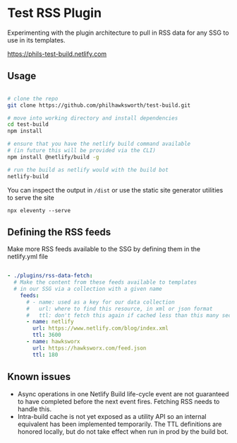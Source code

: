 # Test RSS Plugin

Experimenting with the plugin architecture to pull in RSS data for any SSG to use in its templates.

https://phils-test-build.netlify.com

## Usage

```bash

# clone the repo
git clone https://github.com/philhawksworth/test-build.git

# move into working directory and install dependencies
cd test-build
npm install

# ensure that you have the netlify build command available
# (in future this will be provided via the CLI)
npm install @netlify/build -g

# run the build as netlify would with the build bot
netlify-build
```

You can inspect the output in `/dist` or use the static site generator utilities to serve the site
```
npx eleventy --serve
```


## Defining the RSS feeds

Make more RSS feeds available to the SSG by defining them in the netlify.yml file

```yaml

- ./plugins/rss-data-fetch:
  # Make the content from these feeds available to templates
  # in our SSG via a collection with a given name
    feeds:
      # - name: used as a key for our data collection
      #   url: where to find this resource, in xml or json format
      #   ttl: don't fetch this again if cached less than this many seconds ago
      - name: netlify
        url: https://www.netlify.com/blog/index.xml
        ttl: 3600
      - name: hawksworx
        url: https://hawksworx.com/feed.json
        ttl: 180

```

## Known issues

- Async operations in one Netlify Build life-cycle event are not guaranteed to have completed before the next event fires. Fetching RSS needs to handle this.
- Intra-build cache is not yet exposed as a utility API so an internal equivalent has been implemented temporarily. The TTL definitions are honored locally, but do not take effect when run in prod by the build bot.
